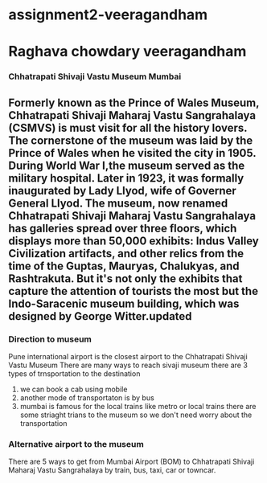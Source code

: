 # assignment2-veeragandham
# Raghava chowdary veeragandham
### Chhatrapati Shivaji Vastu Museum Mumbai
Formerly known as the Prince of Wales Museum, **Chhatrapati Shivaji Maharaj Vastu Sangrahalaya (CSMVS) is must visit for all the history lovers. The cornerstone of the museum was laid by the Prince of Wales when he visited the city in 1905.** During World War I,**the museum served as the military hospital.** Later in 1923, it was formally inaugurated by Lady Llyod, wife of Governer General Llyod. The museum, now renamed Chhatrapati Shivaji Maharaj Vastu Sangrahalaya has galleries spread over three floors, which displays more than 50,000 exhibits: Indus Valley Civilization artifacts, and other relics from the time of the Guptas, Mauryas, Chalukyas, and Rashtrakuta. But it's not only the exhibits that capture the attention of tourists the most but the Indo-Saracenic museum building, which was designed by George Witter.updated
---
### Direction to museum
Pune international airport is the closest airport to the  Chhatrapati Shivaji Vastu Museum
There are many ways to reach sivaji museum there are 3 types of trnsportation to the destination
1. we can book a cab using mobile 
2. another mode of transportaton is by bus 
3. mumbai is famous for the local trains like metro or local trains there are some striaght trians to the museum so we don't need worry about the transportation
### Alternative airport to the museum
There are 5 ways to get from Mumbai Airport (BOM) to Chhatrapati Shivaji Maharaj Vastu Sangrahalaya by train, bus, taxi, car or towncar.